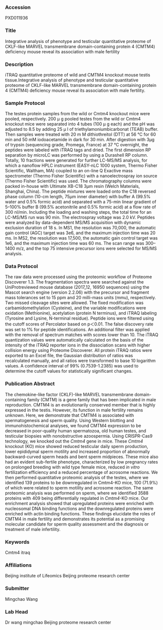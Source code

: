 ### Accession
PXD011936

### Title
Integrative analysis of phenotype and testicular quantitative proteome of CKLF-like MARVEL transmembrane domain-containing protein 4 (CMTM4) deficiency mouse reveal its association with male fertility

### Description
iTRAQ quantitative proteome of wild and CMTM4 knockout mouse testis tissue.Integrative analysis of phenotype and testicular quantitative proteome of CKLF-like MARVEL transmembrane domain-containing protein 4 (CMTM4) deficiency mouse reveal its association with male fertility.

### Sample Protocol
The testes protein samples from the wild or Cmtm4 knockout mice were pooled, respectively. 200 μ g pooled testes from the wild or Cmtm4 knockout mice were separated into 4 tubes (100 μ g each) and the pH was adjusted to 8.5 by adding 25 μ l of triethylamoniumbicarbonat (TEAB) buffer. Then samples were treated with 20 m M dithiothreitol (DTT) at 56 °C for 60 min and 50 mM iodoacetamide in dark for 30 min. After digestion with 3μg of trypsin (sequencing grade, Promega, France) at 37 °C overnight, the peptides were labeled with iTRAQ tags and dried. The first dimension RP separation by microLC was performed by using a Durashell RP column. Totally, 10 fractions were generated for further LC-MS/MS analysis, for which a nanoflow HPLC instrument (EASY-nLC 1000 system, Thermo Fisher Scientific, Waltham, MA) coupled to an on-line Q Exactive mass spectrometer (Thermo Fisher Scientific) with a nanoelectrospray ion source (Thermo Fisher Scientific) was used. The chromatography columns were packed in-house with Ultimate XB-C18 3μm resin (Welch Materials, Shanghai, China). The peptide mixtures were loaded onto the C18 reversed phase column (10-cm length, 75μm inner diameter) with buffer A (99.5% water and 0.5% formic acid) and separated with a 75-min linear gradient of 5–100% buffer B (99.5% acetonitrile and 0.5% formic acid) at a flow rate of 300 nl/min. Including the loading and washing steps, the total time for an LC-MS/MS run was 90 min. The electrospray voltage was 2.0 kV. Peptides were analyzed by data-dependent MS/MS acquisition with dynamic exclusion duration of 18 s. In MS1, the resolution was 70,000, the automatic gain control (AGC) target was 3e6, and the maximum injection time was 20 ms. In MS2, the resolution was 17,500, the automatic gain control target was 1e6, and the maximum injection time was 60 ms. The scan range was 300–1400 m/z, and the top 75 intensive precursor ions were selected for MS/MS analysis.

### Data Protocol
The raw data were processed using the proteomic workflow of Proteome Discoverer 1.3. The fragmentation spectra were searched against the UniProtreviewed mouse database (2017_12, 16950 sequences) using the Mascot search engine (version 2.2.06) with the precursor and fragment mass tolerances set to 15 ppm and 20 milli-mass units (mmu), respectively. Two missed cleavage sites were allowed. The fixed modification was carbamidomethylation (Cysteine), and the variable modifications were oxidation (Methionine), acetylation (protein N terminus), and iTRAQ labeling (Tyrosine and Lysine, N-terminal residue). Peptide ions were filtered using the cutoff scores of Percolator based on p＜0.01. The false discovery rate was set to 1% for peptide identifications. An additional filter was applied with the removal of spectrum matches with scores lower than 10. The iTRAQ quantization values were automatically calculated on the basis of the intensity of the iTRAQ reporter ions in the dissociation scans with higher collision energy using Proteome Discoverer. All protein iTRAQ ratios were exported to an Excel file, the Gaussian distribution of ratios was recalculated manually, and all ratios were transformed to base 10 logarithm values. A confidence interval of  99% (0.7539-1.2385) was used to determine the cutoff values for statistically significant changes.

### Publication Abstract
The chemokine-like factor (CKLF)-like MARVEL transmembrane domain-containing family (CMTM) is a gene family that has been implicated in male reproduction. CMTM4 is an evolutionarily conserved member that is highly expressed in the testis. However, its function in male fertility remains unknown. Here, we demonstrate that CMTM4 is associated with spermatogenesis and sperm quality. Using Western blotting and immunohistochemical analyses, we found CMTM4 expression to be decreased in poor-quality human spermatozoa, old human testes, and testicular biopsies with nonobstructive azoospermia. Using CRISPR-Cas9 technology, we knocked out the <i>Cmtm4</i> gene in mice. These <i>Cmtm4</i> knockout (KO) mice showed reduced testicular daily sperm production, lower epididymal sperm motility and increased proportion of abnormally backward-curved sperm heads and bent sperm midpieces. These mice also had an evident sub-fertile phenotype, characterized by low pregnancy rates on prolonged breeding with wild type female mice, reduced <i>in vitro</i> fertilization efficiency and a reduced percentage of acrosome reactions. We then performed quantitative proteomic analysis of the testes, where we identified 139 proteins to be downregulated in Cmtm4-KO mice, 100 (71.9%) of which were related to sperm motility and acrosome reaction. The same proteomic analysis was performed on sperm, where we identified 3588 proteins with 409 being differentially regulated in <i>Cmtm4</i>-KO mice. Our enrichment analysis showed that upregulated proteins were enriched with nucleosomal DNA binding functions and the downregulated proteins were enriched with actin binding functions. These findings elucidate the roles of CMTM4 in male fertility and demonstrates its potential as a promising molecular candidate for sperm quality assessment and the diagnosis or treatment of male infertility.

### Keywords
Cmtm4 itraq

### Affiliations
Beijing institute of Lifeomics
Beijing proteome research center

### Submitter
Mingchao Wang

### Lab Head
Dr wang mingchao
Beijing proteome research center


